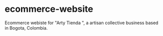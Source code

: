 # ecommerce-website
Ecommerce webiste for "Arty Tienda ", a artisan collective business based in Bogota, Colombia.
